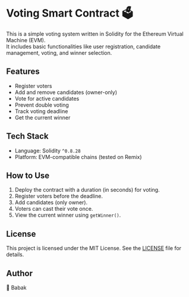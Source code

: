# Voting Smart Contract 🗳️

This is a simple voting system written in Solidity for the Ethereum Virtual Machine (EVM).  
It includes basic functionalities like user registration, candidate management, voting, and winner selection.

## Features
- Register voters
- Add and remove candidates (owner-only)
- Vote for active candidates
- Prevent double voting
- Track voting deadline
- Get the current winner

## Tech Stack
- Language: Solidity `^0.8.28`
- Platform: EVM-compatible chains (tested on Remix)

## How to Use
1. Deploy the contract with a duration (in seconds) for voting.
2. Register voters before the deadline.
3. Add candidates (only owner).
4. Voters can cast their vote once.
5. View the current winner using `getWinner()`.

## License
This project is licensed under the MIT License. See the [LICENSE](./LICENSE) file for details.

## Author
👤 Babak

